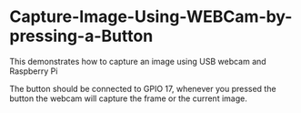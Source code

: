 # Capture-Image-Using-WEBCam-by-pressing-a-Button
This demonstrates how to capture an image using USB webcam and Raspberry Pi

The button should be connected to GPIO 17, whenever you pressed the button the webcam will capture the frame or the current image.
